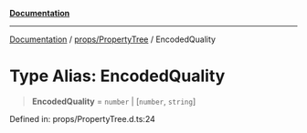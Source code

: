 [**Documentation**](../../../index.md)

***

[Documentation](../../../index.md) / [props/PropertyTree](../index.md) / EncodedQuality

# Type Alias: EncodedQuality

> **EncodedQuality** = `number` \| \[`number`, `string`\]

Defined in: props/PropertyTree.d.ts:24

